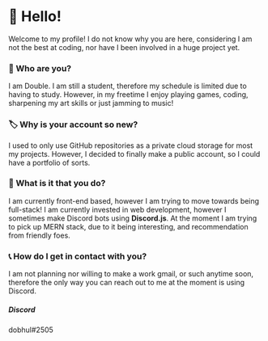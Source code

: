 # 🙌 Hello!

Welcome to my profile! I do not know why you are here, considering I am not the best at coding, nor have I been involved in a huge project yet.


### 🔎 Who are you?

I am Double. I am still a student, therefore my schedule is limited due to having to study. However, in my freetime I enjoy playing games,
coding, sharpening my art skills or just jamming to music!


### 🏷 Why is your account so new?

I used to only use GitHub repositories as a private cloud storage for most my projects. However, I decided to finally make a public account, so I
could have a portfolio of sorts.


### 📑 What is it that you do?

I am currently front-end based, however I am trying to move towards being full-stack! I am currently invested in web development, however I
sometimes make Discord bots using **Discord.js**. At the moment I am trying to pick up MERN stack, due to it being interesting, and recommendation
from friendly foes.


### 📞 How do I get in contact with you?

I am not planning nor willing to make a work gmail, or such anytime soon, therefore the only way you can reach out to me at the moment is
using Discord.


##### Discord

dobhul#2505
